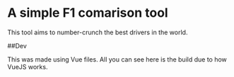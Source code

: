 # A simple F1 comarison tool

This tool aims to number-crunch the best drivers in the world.

##Dev

This was made using Vue files. All you can see here is the build due to how VueJS works.
